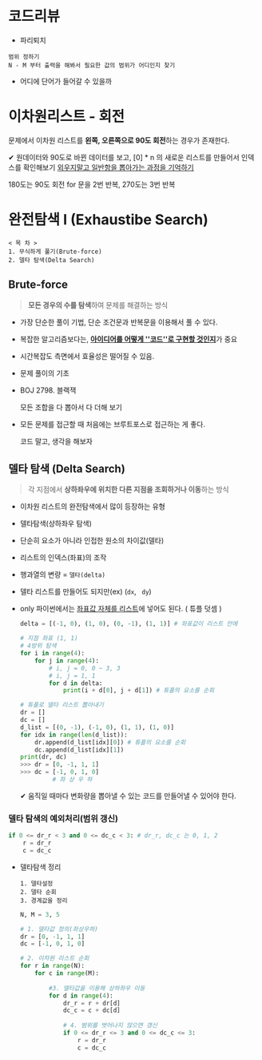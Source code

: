 # 코드리뷰

- 파리퇴치

````
범위 정하기
N - M 부터 출력을 해봐서 필요한 값의 범위가 어디인지 찾기
````

- 어디에 단어가 들어갈 수 있을까

  

# 이차원리스트 - 회전

문제에서 이차원 리스트를 **왼쪽, 오른쪽으로 90도 회전**하는 경우가 존재한다.

✔ 원데이터와 90도로 바뀐 데이터를 보고, [0] * n 의 새로운 리스트를 만들어서 인덱스를 확인해보기 <u>외우지말고 일반항을 뽑아가는 과정을 기억하기</u>

180도는 90도 회전 for 문을 2번 반복, 270도는 3번 반복



# 완전탐색 I (Exhaustibe Search)

````
< 목 차 >
1. 무식하게 풀기(Brute-force)
2. 델타 탐색(Delta Search)
````



## Brute-force

> **모든 경우의 수를 탐색**하여 문제를 해결하는 방식

- 가장 단순한 풀이 기법, 단순 조건문과 반복문을 이용해서 풀 수 있다.
- 복잡한 알고리즘보다는, <u>**아이디어를 어떻게 ''코드''로 구현할 것인지**</u>가 중요
- 시간복잡도 측면에서 효율성은 떨어질 수 있음.
- 문제 풀이의 기초

- BOJ 2798. 블랙잭

  모든 조합을 다 뽑아서 다 더해 보기

- 모든 문제를 접근할 때 처음에는 브루트포스로 접근하는 게 좋다.

  코드 말고, 생각을 해보자

  

## 델타 탐색 (Delta Search)

> 각 지점에서 **상하좌우에 위치한 다른 지점을 조회하거나 이동**하는 방식

- 이차원 리스트의 완전탐색에서 많이 등장하는 유형

- 델타탐색(상하좌우 탐색)

- 단순히 요소가 아니라 인접한 원소의 차이값(델타)

- 리스트의 인덱스(좌표)의 조작

- 행과열의 변량 = `델타(delta)`

- 델타 리스트를 만들어도 되지만(ex) (`dx`, ` dy`)

- only 파이썬에서는 <u>좌표값 자체를 리스트</u>에 넣어도 된다. ( 튜플 덧셈 )

  ````python
  delta = [(-1, 0), (1, 0), (0, -1), (1, 1)] # 좌표값이 리스트 안에
  
  # 지점 좌표 (1, 1)
  # 4방위 탐색
  for i in range(4):
      for j in range(4):
          # i, j = 0, 0 ~ 3, 3
          # i, j = 1, 1
          for d in delta:
              print(i + d[0], j + d[1]) # 튜플의 요소를 순회
  ````

  ```python
  # 튜플로 델타 리스트 뽑아내기
  dr = []
  dc = []
  d_list = [(0, -1), (-1, 0), (1, 1), (1, 0)]
  for idx in range(len(d_list)):
      dr.append(d_list[idx][0]) # 튜플의 요소를 순회
      dc.append(d_list[idx][1])
  print(dr, dc)
  >>> dr = [0, -1, 1, 1]
  >>> dc = [-1, 0, 1, 0]
           # 좌 상 우 하
  ```

  ✔ 움직일 때마다 변화량을 뽑아낼 수 있는 코드를 만들어낼 수 있어야 한다.

  

### 델타 탐색의 예외처리(범위 갱신)

  ```python
  if 0 <= dr_r < 3 and 0 <= dc_c < 3: # dr_r, dc_c 는 0, 1, 2
      r = dr_r
      c = dc_c
  ```

- 델타탐색 정리

  ````
  1. 델타설정
  2. 델타 순회
  3. 경계값을 정리
  ````

  ```python
  N, M = 3, 5
  
  # 1. 델타값 정의(좌상우하)
  dr = [0, -1, 1, 1]
  dc = [-1, 0, 1, 0]
  
  # 2. 이차원 리스트 순회
  for r in range(N):
      for c in range(M):
          
          #3. 델타값을 이용해 상하좌우 이동
          for d in range(4):
              dr_r = r + dr[d]
              dc_c = c + dc[d]
              
              # 4. 범위를 벗어나지 않으면 갱신
              if 0 <= dr_r <= 3 and 0 <= dc_c <= 3:
                  r = dr_r
                  c = dc_c
  ```

  

